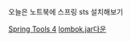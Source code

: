 오늘은 노트북에 스프링 sts 설치해보기

[Spring Tools 4](https://spring.io/tools)
[lombok.jar다운](https://projectlombok.org/download)
<!--stackedit_data:
eyJoaXN0b3J5IjpbNTcxNzA0Njk0LDE1MzA5MDI4MjEsLTc0OD
cxNDcyNl19
-->
